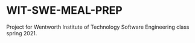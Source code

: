# WIT-SWE-MEAL-PREP
Project for Wentworth Institute of Technology Software Engineering class spring 2021.

